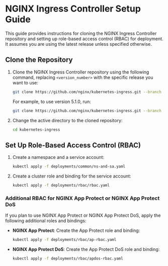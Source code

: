 # NGINX Ingress Controller Setup Guide

This guide provides instructions for cloning the NGINX Ingress Controller repository and setting up role-based access control (RBAC) for deployment. It assumes you are using the latest release unless specified otherwise.

## Clone the Repository

1. Clone the NGINX Ingress Controller repository using the following command, replacing `<version_number>` with the specific release you want to use:

   ```bash
   git clone https://github.com/nginx/kubernetes-ingress.git --branch <version_number>
   ```

   For example, to use version 5.1.0, run:

   ```bash
   git clone https://github.com/nginx/kubernetes-ingress.git --branch v5.1.0
   ```

2. Change the active directory to the cloned repository:

   ```bash
   cd kubernetes-ingress
   ```

## Set Up Role-Based Access Control (RBAC)

1. Create a namespace and a service account:

   ```bash
   kubectl apply -f deployments/common/ns-and-sa.yaml
   ```

2. Create a cluster role and binding for the service account:

   ```bash
   kubectl apply -f deployments/rbac/rbac.yaml
   ```

### Additional RBAC for NGINX App Protect or NGINX App Protect DoS

If you plan to use NGINX App Protect or NGINX App Protect DoS, apply the following additional roles and bindings:

- **NGINX App Protect**: Create the App Protect role and binding:

   ```bash
   kubectl apply -f deployments/rbac/ap-rbac.yaml
   ```

- **NGINX App Protect DoS**: Create the App Protect DoS role and binding:

   ```bash
   kubectl apply -f deployments/rbac/apdos-rbac.yaml
   ```

